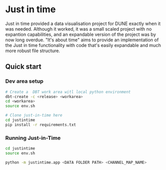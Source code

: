# Just in time

Just in time provided a data visualisation project for DUNE exactly when it was needed. Although it worked, it was a small scaled project with no expantion capabilities, and an expandable version of the project was by now long overdue. "It's about time" aims to provide an implementation of the Just in time functionality with code that's easily expandable and much more robust file structure.

## Quick start

### Dev area setup
```sh
# Create a  DBT work area witl local python environment
dbt-create -c <release> <workarea>
cd <workarea>
source env.sh

# Clone just-in-time here
cd justintime
pip install -r requirements.txt
```

### Running Just-in-Time
```sh
cd justintime
source env.sh

python -m justintime.app <DATA FOLDER PATH> <CHANNEL_MAP_NAME>
```